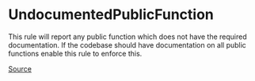 # UndocumentedPublicFunction

This rule will report any public function which does not have the required documentation.
If the codebase should have documentation on all public functions enable this rule to enforce this.


[Source](https://arturbosch.github.io/detekt/comments.html#undocumentedpublicfunction)
